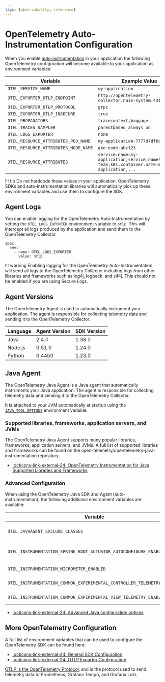 ```yaml
---
tags: [observability, reference]
---
```


# OpenTelemetry Auto-Instrumentation Configuration

When you enable [auto-instrumentation](../how-to/auto-instrumentation.md) in your application the following OpenTelemetry configuration will become available to your application as environment variables:

| Variable                             | Example Value                                                                                 |
| ------------------------------------ | --------------------------------------------------------------------------------------------- |
| `OTEL_SERVICE_NAME`                  | `my-application`                                                                              |
| `OTEL_EXPORTER_OTLP_ENDPOINT`        | `http://opentelemetry-collector.nais-system:4317`                                             |
| `OTEL_EXPORTER_OTLP_PROTOCOL`        | `grpc`                                                                                        |
| `OTEL_EXPORTER_OTLP_INSECURE`        | `true`                                                                                        |
| `OTEL_PROPAGATORS`                   | `tracecontext,baggage`                                                                        |
| `OTEL_TRACES_SAMPLER`                | `parentbased_always_on`                                                                       |
| `OTEL_LOGS_EXPORTER`                 | `none`                                                                                        |
| `OTEL_RESOURCE_ATTRIBUTES_POD_NAME`  | `my-application-777787df6d-pw9mq`                                                             |
| `OTEL_RESOURCE_ATTRIBUTES_NODE_NAME` | `gke-node-abc123`                                                                             |
| `OTEL_RESOURCE_ATTRIBUTES`           | `service.name=my-application,service.namespace=my-team,k8s.container.name=my-application,...` |

!!! tip
    Do not hardcode these values in your application. OpenTelemetry SDKs and auto-instrumentation libraries will automatically pick up these environment variables and use them to configure the SDK.

## Agent Logs

You can enable logging for the OpenTelemetry Auto-Instrumentation by setting the `OTEL_LOGS_EXPORTER` environment variable to `otlp`. This will intercept all logs produced by the application and send them to the OpenTelemetry Collector.

```shell
spec:
  env:
    - name: OTEL_LOGS_EXPORTER
      value: otlp
```

!!! warning
    Enabling logging for the OpenTelemetry Auto-Instrumentation will send all logs to the OpenTelemetry Collector including logs from other libraries and frameworks such as log4j, logback, and slf4j. This should not be enabled if you are using Secure Logs.

## Agent Versions

The OpenTelemetry Agent is used to automatically instrument your application. The agent is responsible for collecting telemetry data and sending it to the OpenTelemetry Collector.

| Language | Agent Version | SDK Version |
| -------- | ------------- | ----------- |
| Java     | 2.4.0         | 1.38.0      |
| Node.js  | 0.51.0        | 1.24.0      |
| Python   | 0.44b0        | 1.23.0      |

## Java Agent

The OpenTelemetry Java Agent is a Java agent that automatically instruments your Java application. The agent is responsible for collecting telemetry data and sending it to the OpenTelemetry Collector.

It is attached to your JVM automatically at startup using the [`JAVA_TOOL_OPTIONS`](https://docs.oracle.com/javase/8/docs/technotes/guides/troubleshoot/envvars002.html) environment variable.

### Supported libraries, frameworks, application servers, and JVMs

The OpenTelemetry Java Agent supports many popular libraries, frameworks, application servers, and JVMs. A full list of supported libraries and frameworks can be found on the open-telemetry/opentelemetry-java-instrumentation repository.

* [:octicons-link-external-24: OpenTelemetry Instrumentation for Java Supported Libraries and Frameworks](https://github.com/open-telemetry/opentelemetry-java-instrumentation/blob/main/docs/supported-libraries.md)

### Advanced Configuration

When using the OpenTelemetry Java SDK and Agent (auto-instrumentation), the following additional environment variables are available:

| Variable                                                                | Description                                                                                       | Example Value                      |
| ----------------------------------------------------------------------- | ------------------------------------------------------------------------------------------------- | ---------------------------------- |
| `OTEL_JAVAAGENT_EXCLUDE_CLASSES`                                        | Suppresses all instrumentation for specific classes, format is "my.package.MyClass,my.package2.*" | `my.package.MyClass,my.package2.*` |
| `OTEL_INSTRUMENTATION_SPRING_BOOT_ACTUATOR_AUTOCONFIGURE_ENABLED`       | Enables or disables the Spring Boot Actuator auto-configuration instrumentation                   | `false`                            |
| `OTEL_INSTRUMENTATION_MICROMETER_ENABLED`                               | Enables or disables the Micrometer instrumentation                                                | `false`                            |
| `OTEL_INSTRUMENTATION_COMMON_EXPERIMENTAL_CONTROLLER_TELEMETRY_ENABLED` | Enables or disables controller span instrumentation                                               | `false`                            |
| `OTEL_INSTRUMENTATION_COMMON_EXPERIMENTAL_VIEW_TELEMETRY_ENABLED`       | Enables or disables view span instrumentation                                                     | `false`                            |

* [:octicons-link-external-24: Advanced Java configuration options](https://github.com/open-telemetry/opentelemetry-java-instrumentation/blob/main/docs/advanced-configuration-options.md)

## More OpenTelemetry Configuration

A full list of environment variables that can be used to configure the OpenTelemetry SDK can be found here:

* [:octicons-link-external-24: General SDK Configuration](https://opentelemetry.io/docs/specs/otel/configuration/sdk-environment-variables/#general-sdk-configuration)
* [:octicons-link-external-24: OTLP Exporter Configuration](https://opentelemetry.io/docs/languages/sdk-configuration/otlp-exporter/)

[OTLP is the OpenTelemetry Protocol](https://opentelemetry.io/docs/specs/otel/protocol/exporter/), and is the protocol used to send telemetry data to Prometheus, Grafana Tempo, and Grafana Loki.
